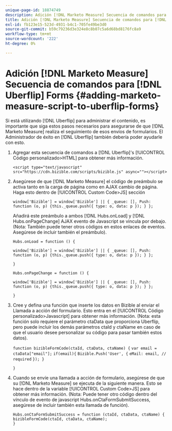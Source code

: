 ```yaml
---
unique-page-id: 18874749
description: Adición [!DNL Marketo Measure] Secuencia de comandos para [!DNL Uberflip] Forms - [!DNL Marketo Measure] - Documentación del producto
title: Adición [!DNL Marketo Measure] Secuencia de comandos para [!DNL Uberflip] Forms
exl-id: fb123e15-523d-4931-b4c1-705fe49be3d0
source-git-commit: b59c79236d3e324e8c8b07c5a6d68bd8176fc8a9
workflow-type: tm+mt
source-wordcount: '222'
ht-degree: 0%

---
```


# Adición [!DNL Marketo Measure] Secuencia de comandos para [!DNL Uberflip] Forms {#adding-marketo-measure-script-to-uberflip-forms}

Si está utilizando [!DNL Uberflip] para administrar el contenido, es importante que siga estos pasos necesarios para asegurarse de que [!DNL Marketo Measure] realiza el seguimiento de esos envíos de formularios. El Administrador de éxito en [!DNL Uberflip] también debería poder ayudarle con esto.

1. Agregar esta secuencia de comandos a [!DNL Uberflip]&#39;s [!UICONTROL Código personalizado>HTML] para obtener más información.

   `<script type="text/javascript" src="https://cdn.bizible.com/scripts/bizible.js" async=""></script>`

1. Asegúrese de que [!DNL Marketo Measure] el código de preámbulo se activa tanto en la carga de página como en AJAX cambio de página. Haga esto dentro de [!UICONTROL Custom Code>JS] sección

   `window['Bizible'] = window['Bizible'] || { _queue: [], Push: function (o, p) {this._queue.push({ type: o, data: p }); } };`

   Añadirá este preámbulo a ambos [!DNL Hubs.onLoad] y [!DNL Hubs.onPageChange] AJAX evento de Javascript se vincula por debajo. (Nota: También puede tener otros códigos en estos enlaces de eventos. Asegúrese de incluir también el preámbulo).

   `Hubs.onLoad = function () {`

   `window['Bizible'] = window['Bizible'] || { _queue: [], Push: function (o, p) {this._queue.push({ type: o, data: p }); } };`

   `}`

   `Hubs.onPageChange = function () {`

   `window['Bizible'] = window['Bizible'] || { _queue: [], Push: function (o, p) {this._queue.push({ type: o, data: p }); } };`

   `}`

1. Cree y defina una función que inserte los datos en Bizible al enviar el Llamada a acción del formulario. Esto entra en el [!UICONTROL Código personalizado>Javascript] para obtener más información. (Nota: esta función solo requiere el parámetro ctaData que proporciona Uberflip, pero puede incluir los demás parámetros ctaId y ctaName en caso de que el usuario desee personalizar su código para pasar también estos datos).

   `function bizibleFormCode(ctaId, ctaData, ctaName) {`
   `var email = ctaData["email"];`
   `if(email){`
   `Bizible.Push('User', {`
   `eMail: email, // required`
   `}); }`

   `}`

1. Cuando se envíe una llamada a acción de formulario, asegúrese de que su [!DNL Marketo Measure] se ejecuta de la siguiente manera. Esto se hace dentro de la variable [!UICONTROL Custom Code>JS] para obtener más información. (Nota: Puede tener otro código dentro del vínculo de evento de javascript Hubs.onCtaFormSubmitSuccess, asegúrese de incluir también esta llamada de función).

   `Hubs.onCtaFormSubmitSuccess = function (ctaId, ctaData, ctaName) {`
   `bizibleFormCode(ctaId, ctaData, ctaName);`\
   `}`
